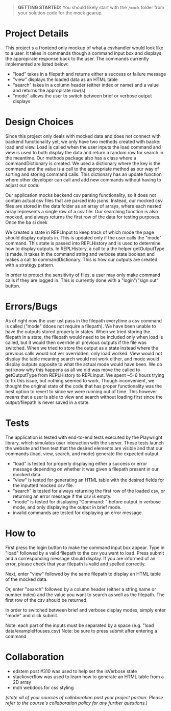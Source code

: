 > **GETTING STARTED:** You should likely start with the `/mock` folder from your solution code for the mock gearup.

# Project Details

This project s a frontend only mockup of what a csvhandler would look like to a user. It takes in commands though a command
input box and displays the appropirate response back to the user. The commands currently implemented are listed below:

- "load" takes in a filepath and returns either a success or failure message
- "view" displays the loaded data as an HTML table
- "search" takes in a column header (either index or name) and a value and returns the appropirate row(s)
- "mode" allows the user to switch between brief or verbose output displays

# Design Choices

Since this project only deals with mocked data and does not connect with backend functionality yet, we only have two methods created with backe: load and view. Load is called when the user inputs the load command and view is used to both display the data and return a random row for search in the meantime. Our methods package also has a class where a commandDictionary is created. We used a dictionary where the key is the command and the value is a call to the appropriate method as our way of sorting and storing command calls. This dictionary has an update function where other developer can call and add new commands without having to adjust our code.

Our application mocks backend csv parsing functionality, so it does not contain actual csv files that are parsed into jsons. Instead, our mocked csv files are stored in the data folder as an array of arrays, where each nested array represents a single row of a csv file. Our searching function is also mocked, and always returns the first row of the data for testing purposes. Once the ba
si dnek

We created a state in REPLInput to keep track of which mode the page should display outputs in. This is updated only if the user calls the "mode" command. This state is passed into REPLHistory and is used to determine how to display outputs. In REPLHistory, a call to a the helper getOutputType is made. It takes in the command string and verbose state boolean and makes a call to commandDictionary. This is how our outputs are created with a strategy pattern.

In order to protect the sensitivity of files, a user may only make command calls if they are logged in. This is currently done with a "login"/"sign out" button.

# Errors/Bugs

As of right now the user ust pass in the filepath everytime a csv command is called ("mode" ddoes not require a filepath). We have been unable to have the outputs stored properly in states. When we tried storing the filepath in a state, the filepath would need to be included only when load is called, but it would then override all previous outputs if the file was switched. When we tried to store the output as a state instead where the previous calls would not ver overridden, only load worked. View would not display the table meaning search would not work either, and mode would display outputs opposite to what the actual mode would have been. We do not know why this happens as all we did was move the called to getOutputType from REPLHistory to REPLInput. We spent ~5-6 hours trying to fix this issue, but nothing seemed to work. Though inconvenient, we thought the original state of the code that has proper functionality was the best option to revert to since we were running out of time. This however means that a user is able to view and search without loading first since the output/filepath is never saved in a state.

# Tests

The application is tested with end-to-end tests executed by the Playwright library, which simulates user interaction with the server. These tests launch the website and then test that the desired elements are visible and that our commands (load, view, search, and mode) generate the expected output.

- "load" is tested for properly displaying either a success or error message depending on whether it was given a filepath present in our mocked data.
- "view" is tested for generating an HTML table with the desired fields for the inputted mocked csv file.
- "search" is tested for always returning the first row of the loaded csv, or returning an error message if the csv is empty.
- "mode" is tested for displaying "Command: " before output in verbose mode, and only displaying the output in brief mode.
- invalid commands are tested for displaying an error message.


# How to

First press the login button to make the command input box appear. Type in "load" followed by a valid filepath to the csv you want to load. Press submit and a corresponding message should display. If you are informed of an error, please check that your filepath is valid and spelled correctly.

Next, enter "view" followed by the same filepath to display an HTML table of the mocked data.

Or, enter "search" followed by a column header (either a string name or number index) and the value you want to search as well as the filepath. The first row of the csv should be returned.

In order to switched between brief and verbose display modes, simply enter "mode" and click submit.

Note: each part of the inputs must be separated by a space (e.g. "load data/exampleHouses.csv)
Note: be sure to press submit after entering a command

# Collaboration

- edstem post #310 was used to help set the isVerbose state
- stackoverflow was used to learn how to generate an HTML table from a 2D array
- mdn webdocs for css styling

_(state all of your sources of collaboration past your project partner. Please refer to the course's collaboration policy for any further questions.)_
